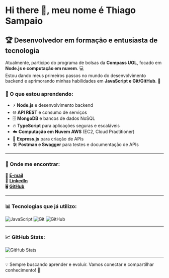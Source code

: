 # Hi there 👋, meu nome é Thiago Sampaio

## 🏆 Desenvolvedor em formação e entusiasta de tecnologia

Atualmente, participo do programa de bolsas da **Compass UOL**, focado em **Node.js e computação em nuvem**. 💻  
Estou dando meus primeiros passos no mundo do desenvolvimento backend e aprimorando minhas habilidades em **JavaScript e Git/GitHub**. 🚀  

### 📖 O que estou aprendendo:
- ⚡ **Node.js** e desenvolvimento backend  
- 🌐 **API REST** e consumo de serviços  
- 🗄️ **MongoDB** e bancos de dados NoSQL  
- 🔥 **TypeScript** para aplicações seguras e escaláveis  
- ☁️ **Computação em Nuvem AWS** (EC2, Cloud Practitioner)  
- 🚀 **Express.js** para criação de APIs  
- 🛠️ **Postman e Swagger** para testes e documentação de APIs  

---

### 📌 Onde me encontrar:
📩 **[E-mail](mailto:thiagodev.sampaiog@gmail.com)**  
💼 **[LinkedIn](https://www.linkedin.com/in/thiago-sampaiog/)**  
🖥️ **[GitHub](https://github.com/thiagosampaiog/)**  

---

### 📊 Tecnologias que já utilizo:
![JavaScript](https://img.shields.io/badge/JavaScript-F7DF1E?style=for-the-badge&logo=javascript&logoColor=black)
![Git](https://img.shields.io/badge/Git-F05032?style=for-the-badge&logo=git&logoColor=white)
![GitHub](https://img.shields.io/badge/GitHub-181717?style=for-the-badge&logo=github&logoColor=white)

---

### 📈 GitHub Stats:
![GitHub Stats](https://github-readme-stats.vercel.app/api?username=thiagosampaiog&show_icons=true&theme=radical)

---

💡 Sempre buscando aprender e evoluir. Vamos conectar e compartilhar conhecimento! 🚀
